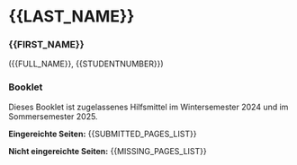 # {{LAST_NAME}}
### {{FIRST_NAME}}

({{FULL_NAME}}, {{STUDENTNUMBER}})

### Booklet

Dieses Booklet ist zugelassenes Hilfsmittel im Wintersemester 2024 und im Sommersemester 2025.

**Eingereichte Seiten:**
{{SUBMITTED_PAGES_LIST}}

**Nicht eingereichte Seiten:**
{{MISSING_PAGES_LIST}}

